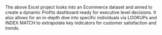 The above Excel project looks into an Ecommerce dataset and aimed to create a dynamic Profits dashboard ready for executive level decisions.
It also allows for an in-depth dive into specific individuals via LOOKUPs and INDEX MATCH to extrapolate key indicators for customer satisfaction and 
trends. 
